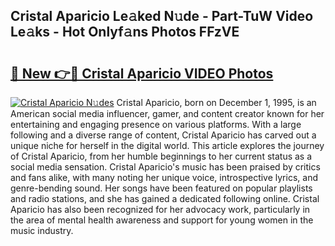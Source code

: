 ## Cristal Aparicio Le𝚊ked N𝚞de - Part-TuW Video Le𝚊ks - Hot Onlyf𝚊ns Photos FFzVE

# <h2><a href="http://ab88501.deff.icu/?id=Cristal+Aparicio">🔗 New 👉🔴 Cristal Aparicio VIDEO Photos</a></h2>

[![Cristal Aparicio N𝚞des](https://i.imgur.com/rIISA9y.gif)](http://ab88501.deff.icu/?id=Cristal+Aparicio)
Cristal Aparicio, born on December 1, 1995, is an American social media influencer, gamer, and content creator known for her entertaining and engaging presence on various platforms. With a large following and a diverse range of content, Cristal Aparicio has carved out a unique niche for herself in the digital world. This article explores the journey of Cristal Aparicio, from her humble beginnings to her current status as a social media sensation. Cristal Aparicio's music has been praised by critics and fans alike, with many noting her unique voice, introspective lyrics, and genre-bending sound. Her songs have been featured on popular playlists and radio stations, and she has gained a dedicated following online. Cristal Aparicio has also been recognized for her advocacy work, particularly in the area of mental health awareness and support for young women in the music industry.
